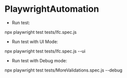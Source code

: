 # PlaywrightAutomation
* Run test:

npx playwright test tests/lfc.spec.js

* Run test with UI Mode:

npx playwright test tests/lfc.spec.js --ui

* Run test with Debug mode:

npx playwright test tests/MoreValidations.spec.js --debug